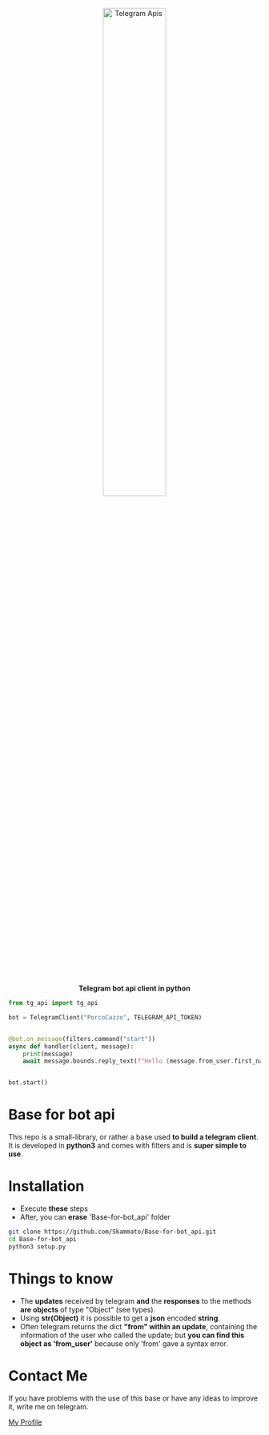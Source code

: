 <p align="center">
    <a href="https://github.com/Skammato/Base-for-bot_api">
        <img src="https://www.vhv.rs/dpng/d/492-4925781_telegram-free-download-and-circle-twitter-logo-png.png" alt="Telegram Apis" width="50%">
    </a>
    <br>
    <b>Telegram bot api client in python</b>
    <br>
</p>

``` python
from tg_api import tg_api

bot = TelegramClient("PorcoCazzo", TELEGRAM_API_TOKEN)


@bot.on_message(filters.command("start"))
async def handler(client, message):
    print(message)
    await message.bounds.reply_text(f"Hello {message.from_user.first_name}")


bot.start()
```

# Base for bot api
This repo is a small-library, or rather a base used **to build a telegram client**. It is developed in **python3** and comes with filters and is **super simple to use**.

# Installation
 - Execute **these** steps
 - After, you can **erase** 'Base-for-bot_api' folder
 ```bash
 git clone https://github.com/Skammato/Base-for-bot_api.git  
 cd Base-for-bot_api
 python3 setup.py
 
  ```
# Things to know
 - The **updates** received by telegram **and** the **responses** to the methods **are objects** of type "Object" (see types). 
 - Using **str(Object)** it is possible to get a **json** encoded **string**.
 - Often telegram returns the dict **"from" within an update**, containing the information of the user who called the update; but **you can find this object as 'from_user'** because only 'from' gave a syntax error.

# Contact Me
If you have problems with the use of this base or have any ideas to improve it, write me on telegram.
<p color="blue"><a href="https://telegram.me/invecchiato">My Profile</a></p>
